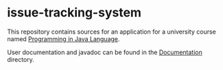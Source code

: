 # issue-tracking-system
This repository contains sources for an application for a university course named [Programming in Java Language](https://is.cuni.cz/studium/eng/predmety/index.php?do=predmet&kod=NPRG013).

User documentation and javadoc can be found in the [Documentation](Documentation) directory.
